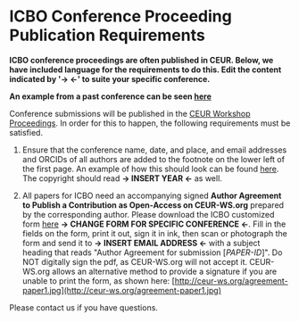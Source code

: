 # ICBO Conference Proceeding Publication Requirements

**ICBO conference proceedings are often published in CEUR. Below, we have included language for the requirements to do this. Edit the content indicated by '-> <-' to suite your specific conference.**   

**An example from a past conference can be seen [here](https://icbo-conference.github.io/icbo2022/workshop-publication-requirements/)**  


Conference submissions will be published in the [CEUR Workshop Proceedings](http://ceur-ws.org/). In order for this to happen, the following requirements must be satisfied.  

1. Ensure that the conference name, date, and place, and email addresses and ORCIDs of all authors are added to the footnote on the lower left of the first page.  An example of how this should look can be found [here](images/ICBO_Author_Footnote.jpg). The copyright should read **-> INSERT YEAR <-** as well.  



2. All papers for ICBO need an accompanying signed **Author Agreement to Publish a Contribution as Open-Access on CEUR-WS.org** prepared by the corresponding author. Please download the ICBO customized form [here](ceur-author-agreement-ccby-ntp-for-ICBO.pdf) **-> CHANGE FORM FOR SPECIFIC CONFERENCE <-**.
Fill in the fields on the form, print it out, sign it in ink, then scan or photograph the form and send it to **-> INSERT EMAIL ADDRESS <-** with a subject heading that reads "Author Agreement for submission [*PAPER-ID*]". Do NOT digitally sign the pdf, as CEUR-WS.org will not accept it. CEUR-WS.org allows an alternative method to provide a signature if you are unable to print the form, as shown here: [http://ceur-ws.org/agreement-paper1.jpg](http://ceur-ws.org/agreement-paper1.jpg)  

Please contact us if you have questions.
